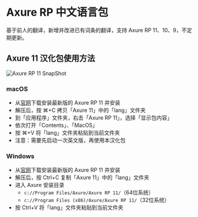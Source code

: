# Axure RP 中文语言包

基于前人的翻译，新增并改进已有词条的翻译，支持 Axure RP 11、10、9，不定期更新。

## Axure 11 汉化包使用方法

![Axure RP 11 SnapShot](https://raw.githubusercontent.com/pluwen/axure-cn/main/snapshot/axure11.png)

### macOS

* 从[官网](https://axure.cachefly.net/AxureRP-Setup.dmg)下载安装最新版的 Axure RP 11 并安装
* 解压后，按 ⌘+C 拷贝「Axure 11」中的「lang」文件夹
* 到「应用程序」文件夹，右击「Axure RP 11」，选择「显示包内容」
* 依次打开「Contents」、「MacOS」
* 按 ⌘+V 将「lang」文件夹粘贴到当前文件夹
* 注意：需要先启动一次英文版，再使用本汉化包

### Windows

* 从[官网](https://axure.cachefly.net/AxureRP-Setup.exe)下载安装最新版的 Axure RP 11 并安装
* 解压后，按 Ctrl+C 复制「Axure 11」中的「lang」文件夹
* 进入 Axure 安装目录
  * ``c://Program Files/Axure/Axure RP 11/``（64位系统）
  * ``c://Program Files (x86)/Axure/Axure RP 11/``（32位系统）
* 按 Ctrl+V 将「lang」文件夹粘贴到当前文件夹